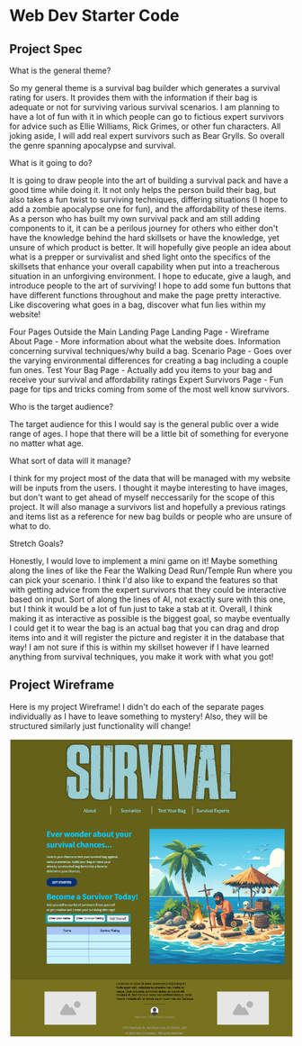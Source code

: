 # Web Dev Starter Code

## Project Spec

What is the general theme?

So my general theme is a survival bag builder which generates a survival rating for users. It provides them with the information if their bag is adequate or not for surviving various survival scenarios. I am planning to have a lot of fun with it in which people can go to fictious expert survivors for advice such as Ellie Williams, Rick Grimes, or other fun characters. All joking aside, I will add real expert survivors such as Bear Grylls. So overall the genre spanning apocalypse and survival.

What is it going to do? 

It is going to draw people into the art of building a survival pack and have a good time while doing it. It not only helps the person build their bag, but also takes a fun twist to surviving techniques, differing situations (I hope to add a zombie apocalypse one for fun), and the affordability of these items. As a person who has built my own survival pack and am still adding components to it, it can be a perilous journey for others who either don't have the knowledge behind the hard skillsets or have the knowledge, yet unsure of which product is better. It will hopefully give people an idea about what is a prepper or survivalist and shed light onto the specifics of the skillsets that enhance your overall capability when put into a treacherous situation in an unforgiving environment. I hope to educate, give a laugh, and introduce people to the art of surviving! I hope to add some fun buttons that have different functions throughout and make the page pretty interactive. Like discovering what goes in a bag, discover what fun lies within my website! 

Four Pages Outside the Main Landing Page
Landing Page - Wireframe
About Page - More information about what the website does. Information concerning survival techniques/why build a bag.
Scenario Page - Goes over the varying environmental differences for creating a bag including a couple fun ones. 
Test Your Bag Page - Actually add you items to your bag and receive your survival and affordability ratings
Expert Survivors Page - Fun page for tips and tricks coming from some of the most well know survivors.

Who is the target audience?

The target audience for this I would say is the general public over a wide range of ages. I hope that there will be a little bit of something for everyone no matter what age. 

What sort of data will it manage?

I think for my project most of the data that will be managed with my website will be inputs from the users. I thought it maybe interesting to have images, but don't want to get ahead of myself neccessarily for the scope of this project. It will also manage a survivors list and hopefully a previous ratings and items list as a reference for new bag builds or people who are unsure of what to do.

Stretch Goals?

Honestly, I would love to implement a mini game on it! Maybe something along the lines of like the Fear the Walking Dead Run/Temple Run where you can pick your scenario. I think I'd also like to expand the features so that with getting advice from the expert survivors that they could be interactive based on input. Sort of along the lines of AI, not exactly sure with this one, but I think it would be a lot of fun just to take a stab at it. Overall, I think making it as interactive as possible is the biggest goal, so maybe eventually I could get it to wear the bag is an actual bag that you can drag and drop items into and it will register the picture and register it in the database that way! I am not sure if this is within my skillset however if I have learned anything from survival techniques, you make it work with what you got!

## Project Wireframe

Here is my project Wireframe! I didn't do each of the separate pages individually as I have to leave something to mystery! Also, they will be structured similarly just functionality will change!

![wireframe](wireframe-design.png)
